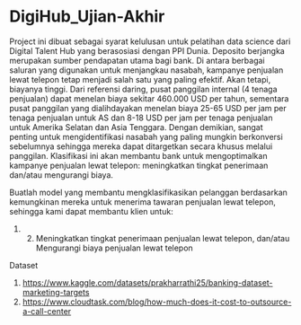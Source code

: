 # DigiHub_Ujian-Akhir
Project ini dibuat sebagai syarat kelulusan untuk pelatihan data science  dari Digital Talent Hub yang berasosiasi dengan PPI Dunia.
Deposito berjangka merupakan sumber pendapatan utama bagi bank. Di antara berbagai saluran
yang digunakan untuk menjangkau nasabah, kampanye penjualan lewat telepon tetap menjadi salah
satu yang paling efektif. Akan tetapi, biayanya tinggi. Dari referensi daring, pusat panggilan internal
(4 tenaga penjualan) dapat menelan biaya sekitar 460.000 USD per tahun, sementara pusat
panggilan yang dialihdayakan menelan biaya 25-65 USD per jam per tenaga penjualan untuk AS dan
8-18 USD per jam per tenaga penjualan untuk Amerika Selatan dan Asia Tenggara.
Dengan demikian, sangat penting untuk mengidentifikasi nasabah yang paling mungkin berkonversi
sebelumnya sehingga mereka dapat ditargetkan secara khusus melalui panggilan. Klasifikasi ini
akan membantu bank untuk mengoptimalkan kampanye penjualan lewat telepon: meningkatkan
tingkat penerimaan dan/atau mengurangi biaya.

Buatlah model yang membantu mengklasifikasikan pelanggan
berdasarkan kemungkinan mereka untuk menerima tawaran penjualan
lewat telepon, sehingga kami dapat membantu klien untuk:
1. 2. Meningkatkan tingkat penerimaan penjualan lewat telepon,
dan/atau
Mengurangi biaya penjualan lewat telepon






Dataset
1. https://www.kaggle.com/datasets/prakharrathi25/banking-dataset-marketing-targets
2. https://www.cloudtask.com/blog/how-much-does-it-cost-to-outsource-a-call-center

